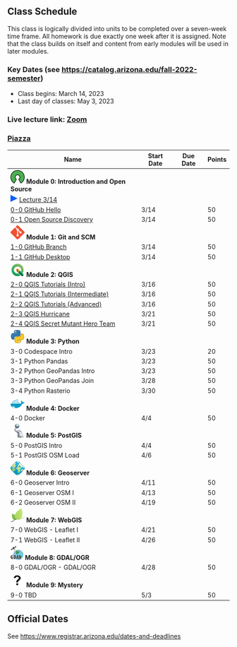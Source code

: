
## Class Schedule

This class is logically divided into units to be completed over a seven-week time frame. All homework is due exactly one week after it is assigned. Note that the class builds on itself and content from early modules will be used in later modules.

### Key Dates (see https://catalog.arizona.edu/fall-2022-semester)
- Class begins: March 14, 2023
- Last day of classes:  May 3, 2023

### Live lecture link: [Zoom](hhttps://arizona.zoom.us/j/86790732262)

### [Piazza](https://piazza.com/class/lf30l5i7eb755w)

|  **Name** | **Start Date** | **Due Date** | **Points** |
| --- | --- | --- | ---  |
|  **![open source](./media/open-source-32.png) Module 0: Introduction and Open Source** |  |  |  |
| ![zoom icon](./media/play-icon.png) [Lecture 3/14](https://arizona.hosted.panopto.com/Panopto/Pages/Viewer.aspx?id=948dd654-4e1d-4ae5-83be-afc6007e680e) | | | |
|  [0-0 GitHub Hello](https://classroom.github.com/a/bIDfU6rH) | 3/14 |  | 50 |
|  [0-1 Open Source Discovery](https://classroom.github.com/a/YLdN4FDt) | 3/14 |  | 50 |
|  **![git](./media/git-32.png) Module 1: Git and SCM** |  |  |  |
|  [1-0 GitHub Branch](https://classroom.github.com/a/GL7PnvKa) | 3/14 |  | 50 |
|  [1-1 GitHub Desktop](https://classroom.github.com/a/AQI6lR3W) | 3/14 |  | 50 |
|  **![qgis](./media/qgis-32.png) Module 2: QGIS** |  |  |  |
|  [2-0 QGIS Tutorials (Intro)](https://classroom.github.com/a/fq8fgSyf) | 3/16 | | 50 |
|  [2-1 QGIS Tutorials (Intermediate)](https://classroom.github.com/a/BTTJp1Jy) | 3/16 |  | 50 |
|  [2-2 QGIS Tutorials (Advanced)](https://classroom.github.com/a/yCWMVvXf) | 3/16 | | 50 |
|  [2-3 QGIS Hurricane](https://classroom.github.com/a/KkpH1T9V) | 3/21 | | 50 |
|  [2-4 QGIS Secret Mutant Hero Team](https://classroom.github.com/a/5rJCgPls) | 3/21 | | 50 |
|  **![python](./media/python-32.png) Module 3: Python** |  |  |  |
|  3-0 Codespace Intro | 3/23 | | 20 |
|  3-1 Python Pandas | 3/23 | | 50 |
|  3-2 Python GeoPandas Intro | 3/23 |  | 50 |
|  3-3 Python GeoPandas Join | 3/28 |  | 50 |
|  3-4 Python Rasterio | 3/30 | | 50 |
|  **![docker](./media/docker-32.png) Module 4: Docker** |  |  |  |
|  4-0 Docker | 4/4 |  | 50 |
|  **![postgis](./media/postgis-32.png) Module 5: PostGIS** |  |  |  |
|  5-0 PostGIS Intro | 4/4 | | 50 |
|  5-1 PostGIS OSM Load | 4/6 | | 50 |
|  **![geoserver](./media/geoserver-32.png) Module 6: Geoserver** |  |  |  |
|  6-0 Geoserver Intro | 4/11 | | 50 |
|  6-1 Geoserver OSM I | 4/13 | | 50 |
|  6-2 Geoserver OSM II | 4/19 | | 50 |
|  **![leaflet](./media/leaflet-32.png) Module 7: WebGIS** |  |  |  |
|  7-0 WebGIS - Leaflet I | 4/21 | | 50 |
|  7-1 WebGIS - Leaflet II | 4/26 | | 50 |
|  **![leaflet](./media/gdal-32.png) Module 8: GDAL/OGR** |  |  |  |
|  8-0 GDAL/OGR - GDAL/OGR | 4/28 | | 50 |
|  **![guest](./media/question-32.png) Module 9: Mystery** |  |  |  |
|  9-0 TBD | 5/3 | | 50 |

## Official Dates
See https://www.registrar.arizona.edu/dates-and-deadlines

